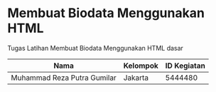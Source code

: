 # Membuat Biodata Menggunakan HTML 


Tugas Latihan Membuat Biodata Menggunakan HTML dasar 

|Nama|Kelompok|ID Kegiatan|
|----|--------|-----------|
|Muhammad Reza Putra Gumilar|Jakarta|5444480|
